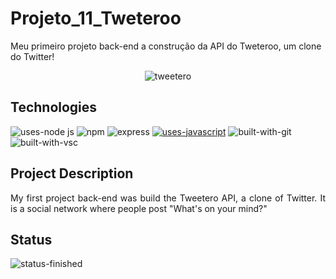 # Projeto_11_Tweteroo
Meu primeiro projeto back-end a construção da API do Tweteroo, um clone do Twitter!
<p align="center">
  <img src="https://user-images.githubusercontent.com/97575616/164772211-df0c1c10-ae9b-4d60-9582-095692041490.png" alt="tweetero">
</p>

## Technologies
![uses-node js](https://img.shields.io/badge/Node.js-43853D?style=for-the-badge&logo=node.js&logoColor=white)
![npm](https://img.shields.io/badge/npm-D12228?style=for-the-badge&logo=npm)
![express](https://img.shields.io/badge/Express-000000?style=for-the-badge&logo=express&logoColor=white)
[![uses-javascript](https://img.shields.io/badge/JavaScript-F7DF1E?style=for-the-badge&logo=javascript&logoColor=black)](https://www.javascript.com)
![built-with-git](https://img.shields.io/badge/Git-E34F26?style=for-the-badge&logo=git&logoColor=white)
![built-with-vsc](https://img.shields.io/badge/VISUAL%20STUDIO%20CODE-blue?style=for-the-badge&logo=visualstudiocode)





## Project Description
<p align="justify">My first project back-end was build the Tweetero API, a clone of Twitter. It is a social network where people post "What's on your mind?"</p>

## Status
![status-finished](https://user-images.githubusercontent.com/97575616/152926720-d042178b-24c0-4d6b-94fb-0ccbd3c082cc.svg)
<!-- ![status-in-progress](https://user-images.githubusercontent.com/97575616/153774620-d6a0a615-9d38-4402-ae72-20c52f8bbd5c.svg) -->
